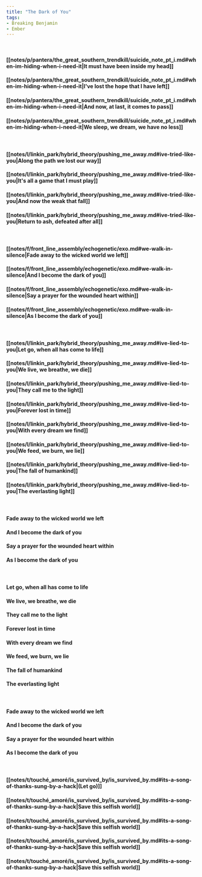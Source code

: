```yaml
---
title: "The Dark of You"
tags:
- Breaking Benjamin
- Ember
---
```

&nbsp;
#### [[notes/p/pantera/the_great_southern_trendkill/suicide_note_pt_i.md#when-im-hiding-when-i-need-it|It must have been inside my head]]
#### [[notes/p/pantera/the_great_southern_trendkill/suicide_note_pt_i.md#when-im-hiding-when-i-need-it|I've lost the hope that I have left]]
#### [[notes/p/pantera/the_great_southern_trendkill/suicide_note_pt_i.md#when-im-hiding-when-i-need-it|And now, at last, it comes to pass]]
#### [[notes/p/pantera/the_great_southern_trendkill/suicide_note_pt_i.md#when-im-hiding-when-i-need-it|We sleep, we dream, we have no less]]
&nbsp;
#### [[notes/l/linkin_park/hybrid_theory/pushing_me_away.md#ive-tried-like-you|Along the path we lost our way]]
#### [[notes/l/linkin_park/hybrid_theory/pushing_me_away.md#ive-tried-like-you|It's all a game that I must play]]
#### [[notes/l/linkin_park/hybrid_theory/pushing_me_away.md#ive-tried-like-you|And now the weak that fall]]
#### [[notes/l/linkin_park/hybrid_theory/pushing_me_away.md#ive-tried-like-you|Return to ash, defeated after all]]
&nbsp;
#### [[notes/f/front_line_assembly/echogenetic/exo.md#we-walk-in-silence|Fade away to the wicked world we left]]
#### [[notes/f/front_line_assembly/echogenetic/exo.md#we-walk-in-silence|And I become the dark of you]]
#### [[notes/f/front_line_assembly/echogenetic/exo.md#we-walk-in-silence|Say a prayer for the wounded heart within]]
#### [[notes/f/front_line_assembly/echogenetic/exo.md#we-walk-in-silence|As I become the dark of you]]
&nbsp;
#### [[notes/l/linkin_park/hybrid_theory/pushing_me_away.md#ive-lied-to-you|Let go, when all has come to life]]
#### [[notes/l/linkin_park/hybrid_theory/pushing_me_away.md#ive-lied-to-you|We live, we breathe, we die]]
#### [[notes/l/linkin_park/hybrid_theory/pushing_me_away.md#ive-lied-to-you|They call me to the light]]
#### [[notes/l/linkin_park/hybrid_theory/pushing_me_away.md#ive-lied-to-you|Forever lost in time]]
#### [[notes/l/linkin_park/hybrid_theory/pushing_me_away.md#ive-lied-to-you|With every dream we find]]
#### [[notes/l/linkin_park/hybrid_theory/pushing_me_away.md#ive-lied-to-you|We feed, we burn, we lie]]
#### [[notes/l/linkin_park/hybrid_theory/pushing_me_away.md#ive-lied-to-you|The fall of humankind]]
#### [[notes/l/linkin_park/hybrid_theory/pushing_me_away.md#ive-lied-to-you|The everlasting light]]
&nbsp;
#### Fade away to the wicked world we left
#### And I become the dark of you
#### Say a prayer for the wounded heart within
#### As I become the dark of you
&nbsp;
#### Let go, when all has come to life
#### We live, we breathe, we die
#### They call me to the light
#### Forever lost in time
#### With every dream we find
#### We feed, we burn, we lie
#### The fall of humankind
#### The everlasting light
&nbsp;
#### Fade away to the wicked world we left
#### And I become the dark of you
#### Say a prayer for the wounded heart within
#### As I become the dark of you
&nbsp;
#### [[notes/t/touché_amoré/is_survived_by/is_survived_by.md#its-a-song-of-thanks-sung-by-a-hack|(Let go)]]
#### [[notes/t/touché_amoré/is_survived_by/is_survived_by.md#its-a-song-of-thanks-sung-by-a-hack|Save this selfish world]]
#### [[notes/t/touché_amoré/is_survived_by/is_survived_by.md#its-a-song-of-thanks-sung-by-a-hack|Save this selfish world]]
#### [[notes/t/touché_amoré/is_survived_by/is_survived_by.md#its-a-song-of-thanks-sung-by-a-hack|Save this selfish world]]
#### [[notes/t/touché_amoré/is_survived_by/is_survived_by.md#its-a-song-of-thanks-sung-by-a-hack|Save this selfish world]]
